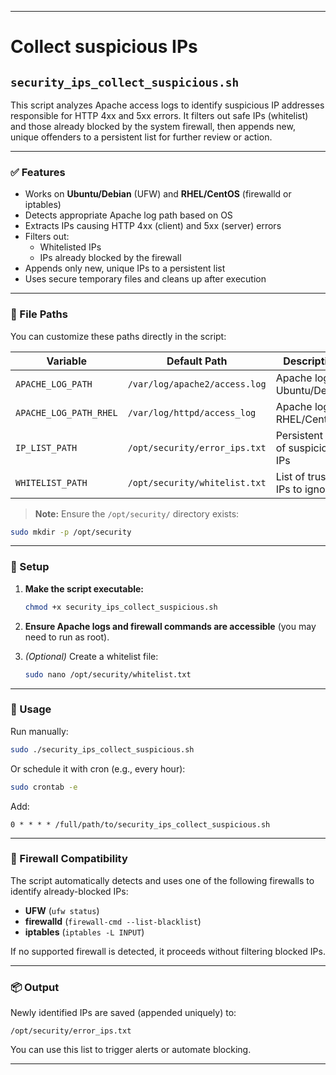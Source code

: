 
---

# Collect suspicious IPs

## `security_ips_collect_suspicious.sh`

This script analyzes Apache access logs to identify suspicious IP addresses responsible for HTTP 4xx and 5xx errors. It filters out safe IPs (whitelist) and those already blocked by the system firewall, then appends new, unique offenders to a persistent list for further review or action.

---

### ✅ Features

- Works on **Ubuntu/Debian** (UFW) and **RHEL/CentOS** (firewalld or iptables)
- Detects appropriate Apache log path based on OS
- Extracts IPs causing HTTP 4xx (client) and 5xx (server) errors
- Filters out:
  - Whitelisted IPs
  - IPs already blocked by the firewall
- Appends only new, unique IPs to a persistent list
- Uses secure temporary files and cleans up after execution

---

### 📂 File Paths

You can customize these paths directly in the script:

| Variable             | Default Path                                 | Description                                |
|----------------------|-----------------------------------------------|--------------------------------------------|
| `APACHE_LOG_PATH`    | `/var/log/apache2/access.log`                 | Apache log for Ubuntu/Debian               |
| `APACHE_LOG_PATH_RHEL` | `/var/log/httpd/access_log`                | Apache log for RHEL/CentOS                 |
| `IP_LIST_PATH`       | `/opt/security/error_ips.txt`                | Persistent list of suspicious IPs          |
| `WHITELIST_PATH`     | `/opt/security/whitelist.txt`                | List of trusted IPs to ignore              |

> **Note:** Ensure the `/opt/security/` directory exists:
```bash
sudo mkdir -p /opt/security
```

---

### 🔧 Setup

1. **Make the script executable:**
   ```bash
   chmod +x security_ips_collect_suspicious.sh
   ```

2. **Ensure Apache logs and firewall commands are accessible** (you may need to run as root).

3. *(Optional)* Create a whitelist file:
   ```bash
   sudo nano /opt/security/whitelist.txt
   ```

---

### 🚀 Usage

Run manually:
```bash
sudo ./security_ips_collect_suspicious.sh
```

Or schedule it with cron (e.g., every hour):
```bash
sudo crontab -e
```

Add:
```cron
0 * * * * /full/path/to/security_ips_collect_suspicious.sh
```

---

### 🔐 Firewall Compatibility

The script automatically detects and uses one of the following firewalls to identify already-blocked IPs:

- **UFW** (`ufw status`)
- **firewalld** (`firewall-cmd --list-blacklist`)
- **iptables** (`iptables -L INPUT`)

If no supported firewall is detected, it proceeds without filtering blocked IPs.

---

### 📦 Output

Newly identified IPs are saved (appended uniquely) to:
```
/opt/security/error_ips.txt
```

You can use this list to trigger alerts or automate blocking.

---


